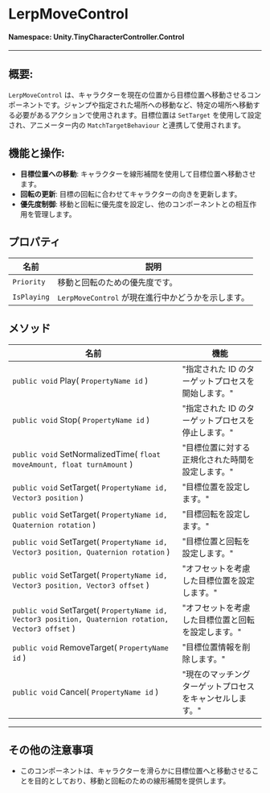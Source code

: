 ﻿# LerpMoveControl

#### **Namespace**: Unity.TinyCharacterController.Control
---

## 概要:
`LerpMoveControl` は、キャラクターを現在の位置から目標位置へ移動させるコンポーネントです。ジャンプや指定された場所への移動など、特定の場所へ移動する必要があるアクションで使用されます。目標位置は `SetTarget` を使用して設定され、アニメーター内の `MatchTargetBehaviour` と連携して使用されます。

## 機能と操作:
- **目標位置への移動**: キャラクターを線形補間を使用して目標位置へ移動させます。
- **回転の更新**: 目標の回転に合わせてキャラクターの向きを更新します。
- **優先度制御**: 移動と回転に優先度を設定し、他のコンポーネントとの相互作用を管理します。

## プロパティ
| 名前 | 説明 |
|------------------|------|
| `Priority` | 移動と回転のための優先度です。 |
| `IsPlaying` | `LerpMoveControl` が現在進行中かどうかを示します。 |

## メソッド
| 名前 | 機能 |
|------------------|------|
|  ``public void`` Play( ``PropertyName id`` )  | "指定された ID のターゲットプロセスを開始します。" |
|  ``public void`` Stop( ``PropertyName id`` )  | "指定された ID のターゲットプロセスを停止します。" |
|  ``public void`` SetNormalizedTime( ``float moveAmount, float turnAmount`` )  | "目標位置に対する正規化された時間を設定します。" |
|  ``public void`` SetTarget( ``PropertyName id, Vector3 position`` )  | "目標位置を設定します。" |
|  ``public void`` SetTarget( ``PropertyName id, Quaternion rotation`` )  | "目標回転を設定します。" |
|  ``public void`` SetTarget( ``PropertyName id, Vector3 position, Quaternion rotation`` )  | "目標位置と回転を設定します。" |
|  ``public void`` SetTarget( ``PropertyName id, Vector3 position, Vector3 offset`` )  | "オフセットを考慮した目標位置を設定します。" |
|  ``public void`` SetTarget( ``PropertyName id, Vector3 position, Quaternion rotation, Vector3 offset`` )  | "オフセットを考慮した目標位置と回転を設定します。" |
|  ``public void`` RemoveTarget( ``PropertyName id`` )  | "目標位置情報を削除します。" |
|  ``public void`` Cancel( ``PropertyName id`` )  | "現在のマッチングターゲットプロセスをキャンセルします。" |

---
## その他の注意事項
- このコンポーネントは、キャラクターを滑らかに目標位置へと移動させることを目的としており、移動と回転のための線形補間を提供します。